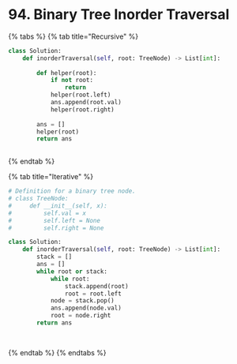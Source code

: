 # 94. Binary Tree Inorder Traversal

{% tabs %}
{% tab title="Recursive" %}
```python
class Solution:
    def inorderTraversal(self, root: TreeNode) -> List[int]:
        
        def helper(root):
            if not root:
                return 
            helper(root.left)
            ans.append(root.val)
            helper(root.right)
            
        ans = []
        helper(root)
        return ans 
            

```
{% endtab %}

{% tab title="Iterative" %}
```python
# Definition for a binary tree node.
# class TreeNode:
#     def __init__(self, x):
#         self.val = x
#         self.left = None
#         self.right = None

class Solution:
    def inorderTraversal(self, root: TreeNode) -> List[int]:
        stack = []
        ans = []
        while root or stack:
            while root:
                stack.append(root)
                root = root.left
            node = stack.pop()
            ans.append(node.val)
            root = node.right
        return ans
            
            
```
{% endtab %}
{% endtabs %}

